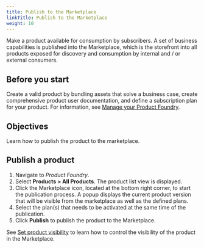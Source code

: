 ```yaml
---
title: Publish to the Marketplace
linkTitle: Publish to the Marketplace
weight: 10
---
```


Make a product available for consumption by subscribers. A set of business capabilities is published into the Marketplace, which is the storefront into all products exposed for discovery and consumption by internal and / or external consumers.

## Before you start

Create a valid product by bundling assets that solve a business case, create comprehensive product user documentation, and define a subscription plan for your product. For information, see [Manage your Product Foundry](/docs/manage_product_foundry/).

## Objectives

Learn how to publish the product to the marketplace.

## Publish a product

1. Navigate to *Product Foundry*.
2. Select **Products > All Products**. The product list view is displayed.
3. Click the Marketplace icon, located at the bottom right corner, to start the publication process. A popup displays the current product version that will be visible from the marketplace as well as the defined plans.
4. Select the plan(s) that needs to be activated at the same time of the publication.
5. Click **Publish** to publish the product to the Marketplace.

See [Set product visibility](/docs/manage_marketplace/set_product_visibility/) to learn how to control the visibility of the product in the Marketplace.
